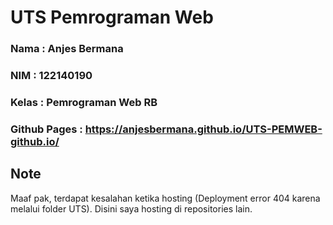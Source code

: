 # UTS Pemrograman Web

### Nama : Anjes Bermana
### NIM  : 122140190
### Kelas : Pemrograman Web RB

### Github Pages : https://anjesbermana.github.io/UTS-PEMWEB-github.io/

## Note
Maaf pak, terdapat kesalahan ketika hosting (Deployment error 404 karena melalui folder UTS). Disini saya hosting di repositories lain.
